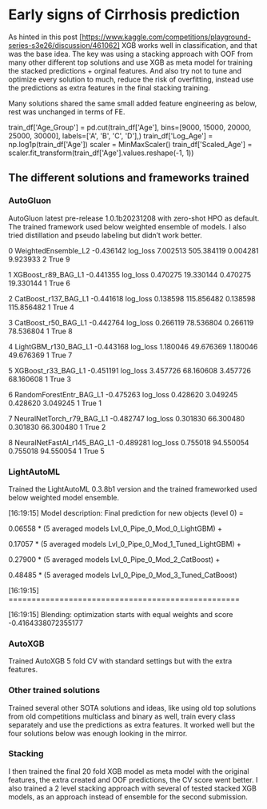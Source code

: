 # Early signs of Cirrhosis prediction
As hinted in this post [https://www.kaggle.com/competitions/playground-series-s3e26/discussion/461062] XGB works well in classification, and that was the base idea.
The key was using a stacking approach with OOF from many other different top solutions and use XGB as meta model for training the stacked predictions + orginal features. And also try not to tune and optimize every solution to much, reduce the risk of overfitting, instead use the predictions as extra features in the final stacking training.

Many solutions shared the same small added feature engineering as below, rest was unchanged in terms of FE.

train_df['Age_Group'] = pd.cut(train_df['Age'], bins=[9000, 15000, 20000, 25000, 30000], labels=['A', 'B', 'C', 'D'],)
train_df['Log_Age'] = np.log1p(train_df['Age'])
scaler = MinMaxScaler()
train_df['Scaled_Age'] = scaler.fit_transform(train_df['Age'].values.reshape(-1, 1))

## The different solutions and frameworks trained

### AutoGluon

AutoGluon latest pre-release 1.0.1b20231208 with zero-shot HPO as default. The trained framework used below weighted ensemble of models. I also tried distillation and pseudo labeling but didn’t work better.

0 WeightedEnsemble_L2 -0.436142 log_loss 7.002513 505.384119 0.004281 9.923933 2 True 9

1 XGBoost_r89_BAG_L1 -0.441355 log_loss 0.470275 19.330144 0.470275 19.330144 1 True 6

2 CatBoost_r137_BAG_L1 -0.441618 log_loss 0.138598 115.856482 0.138598 115.856482 1 True 4

3 CatBoost_r50_BAG_L1 -0.442764 log_loss 0.266119 78.536804 0.266119 78.536804 1 True 8

4 LightGBM_r130_BAG_L1 -0.443168 log_loss 1.180046 49.676369 1.180046 49.676369 1 True 7

5 XGBoost_r33_BAG_L1 -0.451191 log_loss 3.457726 68.160608 3.457726 68.160608 1 True 3

6 RandomForestEntr_BAG_L1 -0.475263 log_loss 0.428620 3.049245 0.428620 3.049245 1 True 1

7 NeuralNetTorch_r79_BAG_L1 -0.482747 log_loss 0.301830 66.300480 0.301830 66.300480 1 True 2

8 NeuralNetFastAI_r145_BAG_L1 -0.489281 log_loss 0.755018 94.550054 0.755018 94.550054 1 True 5

### LightAutoML

Trained the LightAutoML 0.3.8b1 version and the trained frameworked used below weighted model ensemble.

[16:19:15] Model description:
Final prediction for new objects (level 0) =

0.06558 * (5 averaged models Lvl_0_Pipe_0_Mod_0_LightGBM) +

0.17057 * (5 averaged models Lvl_0_Pipe_0_Mod_1_Tuned_LightGBM) +

0.27900 * (5 averaged models Lvl_0_Pipe_0_Mod_2_CatBoost) +

0.48485 * (5 averaged models Lvl_0_Pipe_0_Mod_3_Tuned_CatBoost)

[16:19:15] ==================================================

[16:19:15] Blending: optimization starts with equal weights and score -0.4164338072355177

### AutoXGB

Trained AutoXGB 5 fold CV with standard settings but with the extra features.

### Other trained solutions

Trained several other SOTA solutions and ideas, like using old top solutions from old competitions multiclass and binary as well, train every class separately and use the predictions as extra features. It worked well but the four solutions below was enough looking in the mirror.

### Stacking

I then trained the final 20 fold XGB model as meta model with the original features, the extra created and OOF predictions, the CV score went better. I also trained a 2 level stacking approach with several of tested stacked XGB models, as an approach instead of ensemble for the second submission.
